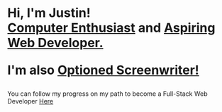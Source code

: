 <h1>Hi, I'm Justin! <br/><a href="https://medium.com/@jzaager">Computer Enthusiast</a> and <a href="https://github.com/jzaager">Aspiring Web Developer.</a>

<br/>
  
I'm also <a href=https://www.hollywoodreporter.com/movies/movie-news/students-comedy-script-optioned-by-744947/>Optioned Screenwriter!</a></h1>

You can follow my progress on my path to become a Full-Stack Web Developer <a href="https://github.com/jzaager">Here</a>
